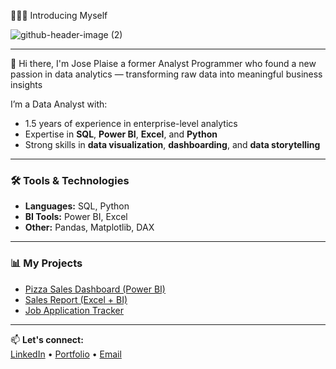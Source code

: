 🙋🏻‍♀️ Introducing Myself

![github-header-image (2)](https://github.com/user-attachments/assets/3dededc4-f1bf-4948-87f2-551181b96c18)

---
👋 Hi there, I'm Jose Plaise a former Analyst Programmer who found a new passion in data analytics — transforming raw data into meaningful business insights

I’m a Data Analyst with:
- 1.5 years of experience in enterprise-level analytics
- Expertise in **SQL**, **Power BI**, **Excel**, and **Python**
- Strong skills in **data visualization**, **dashboarding**, and **data storytelling**

---

### 🛠️ Tools & Technologies

- **Languages:** SQL, Python
- **BI Tools:** Power BI, Excel
- **Other:** Pandas, Matplotlib, DAX

---

### 📊 My Projects
- [Pizza Sales Dashboard (Power BI)](https://link-to-your-project)
- [Sales Report (Excel + BI)](https://link-to-your-project)
- [Job Application Tracker](https://link-to-your-project)

---

📫 **Let's connect:**  
[LinkedIn](https://www.linkedin.com/in/josedolin-sahaya/) • [Portfolio](https://your-portfolio-link.com) • [Email](joseplaisesahaya@gmail.com)

